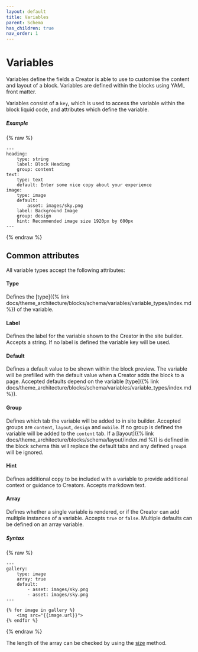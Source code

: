 ```yaml
---
layout: default
title: Variables
parent: Schema
has_children: true
nav_order: 1
---
```


# Variables

Variables define the fields a Creator is able to use to customise the content and layout of a block. Variables are defined within the blocks using YAML front matter.

Variables consist of a `key`, which is used to access the variable within the block liquid code, and attributes which define the variable.

##### Example
{% raw %}
```
---
heading:
    type: string
    label: Block Heading
    group: content
text:
    type: text
    default: Enter some nice copy about your experience
image:
    type: image
    default:
        asset: images/sky.png
    label: Background Image
    group: design
    hint: Recommended image size 1920px by 600px
---
```
{% endraw %}

## Common attributes
All variable types accept the following attributes:

#### Type
Defines the [type]({% link docs/theme_architecture/blocks/schema/variables/variable_types/index.md %}) of the variable.

#### Label
Defines the label for the variable shown to the Creator in the site builder. Accepts a string. If no label is defined the variable key will be used.

#### Default
Defines a default value to be shown within the block preview. The variable will be prefilled with the default value when a Creator adds the block to a page. Accepted defaults depend on the variable [type]({% link docs/theme_architecture/blocks/schema/variables/variable_types/index.md %}).

#### Group
Defines which tab the variable will be added to in site builder. Accepted groups are `content`, `layout`, `design` and `mobile`. 
If no group is defined the variable will be added to the `content` tab.
If a [layout]({% link docs/theme_architecture/blocks/schema/layout/index.md %}) is defined in the block schema this will replace the default tabs and any defined `group`s will be ignored.

#### Hint
Defines additional copy to be included with a variable to provide additional context or guidance to Creators. Accepts markdown text.

#### Array
Defines whether a single variable is rendered, or if the Creator can add multiple instances of a variable. Accepts `true` or `false`. Multiple defaults can be defined on an array variable.

##### Syntax
{% raw %}
```
---
gallery:
    type: image
    array: true
    default:
        - asset: images/sky.png
        - asset: images/sky.png
---

{% for image in gallery %}
    <img src="{{image.url}}"> 
{% endfor %}
```
{% endraw %}

The length of the array can be checked by using the [size](https://shopify.dev/api/liquid/filters/array-filters#size) method.